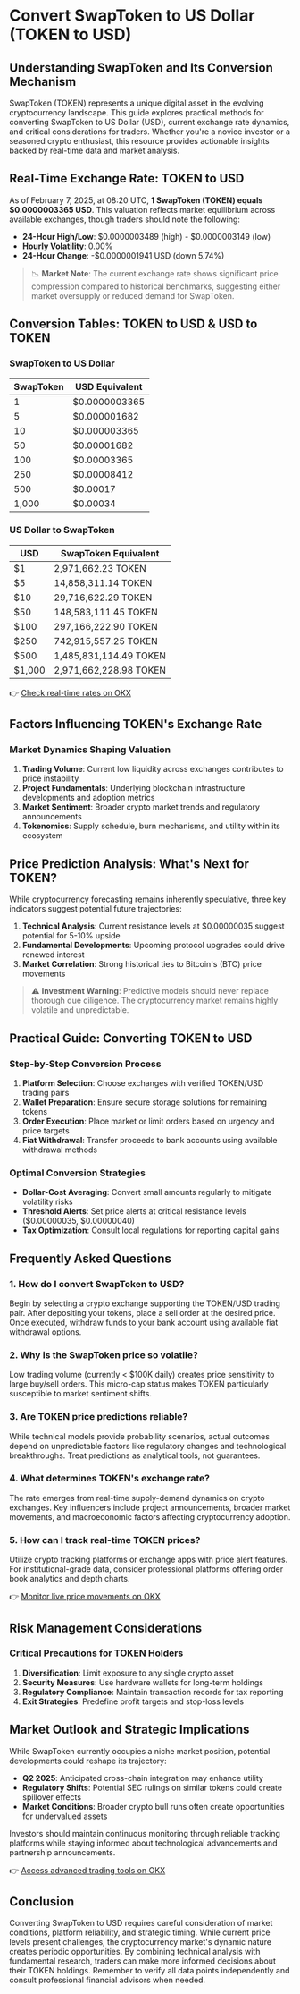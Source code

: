 # Convert SwapToken to US Dollar (TOKEN to USD)

## Understanding SwapToken and Its Conversion Mechanism

SwapToken (TOKEN) represents a unique digital asset in the evolving cryptocurrency landscape. This guide explores practical methods for converting SwapToken to US Dollar (USD), current exchange rate dynamics, and critical considerations for traders. Whether you're a novice investor or a seasoned crypto enthusiast, this resource provides actionable insights backed by real-time data and market analysis.

## Real-Time Exchange Rate: TOKEN to USD

As of February 7, 2025, at 08:20 UTC, **1 SwapToken (TOKEN) equals $0.0000003365 USD**. This valuation reflects market equilibrium across available exchanges, though traders should note the following:

- **24-Hour High/Low**: $0.0000003489 (high) - $0.0000003149 (low)  
- **Hourly Volatility**: 0.00%  
- **24-Hour Change**: -$0.0000001941 USD (down 5.74%)

> 📉 **Market Note**: The current exchange rate shows significant price compression compared to historical benchmarks, suggesting either market oversupply or reduced demand for SwapToken.

## Conversion Tables: TOKEN to USD & USD to TOKEN

### SwapToken to US Dollar

| SwapToken | USD Equivalent |  
|----------|----------------|  
| 1        | $0.0000003365  |  
| 5        | $0.000001682   |  
| 10       | $0.000003365   |  
| 50       | $0.00001682    |  
| 100      | $0.00003365    |  
| 250      | $0.00008412    |  
| 500      | $0.00017       |  
| 1,000    | $0.00034       |  

### US Dollar to SwapToken

| USD       | SwapToken Equivalent |  
|----------|----------------------|  
| $1       | 2,971,662.23 TOKEN   |  
| $5       | 14,858,311.14 TOKEN  |  
| $10      | 29,716,622.29 TOKEN  |  
| $50      | 148,583,111.45 TOKEN |  
| $100     | 297,166,222.90 TOKEN |  
| $250     | 742,915,557.25 TOKEN |  
| $500     | 1,485,831,114.49 TOKEN |  
| $1,000   | 2,971,662,228.98 TOKEN |  

👉 [Check real-time rates on OKX](https://bit.ly/okx-bonus)

## Factors Influencing TOKEN's Exchange Rate

### Market Dynamics Shaping Valuation

1. **Trading Volume**: Current low liquidity across exchanges contributes to price instability  
2. **Project Fundamentals**: Underlying blockchain infrastructure developments and adoption metrics  
3. **Market Sentiment**: Broader crypto market trends and regulatory announcements  
4. **Tokenomics**: Supply schedule, burn mechanisms, and utility within its ecosystem  

## Price Prediction Analysis: What's Next for TOKEN?

While cryptocurrency forecasting remains inherently speculative, three key indicators suggest potential future trajectories:

1. **Technical Analysis**: Current resistance levels at $0.00000035 suggest potential for 5-10% upside  
2. **Fundamental Developments**: Upcoming protocol upgrades could drive renewed interest  
3. **Market Correlation**: Strong historical ties to Bitcoin's (BTC) price movements  

> ⚠️ **Investment Warning**: Predictive models should never replace thorough due diligence. The cryptocurrency market remains highly volatile and unpredictable.

## Practical Guide: Converting TOKEN to USD

### Step-by-Step Conversion Process

1. **Platform Selection**: Choose exchanges with verified TOKEN/USD trading pairs  
2. **Wallet Preparation**: Ensure secure storage solutions for remaining tokens  
3. **Order Execution**: Place market or limit orders based on urgency and price targets  
4. **Fiat Withdrawal**: Transfer proceeds to bank accounts using available withdrawal methods  

### Optimal Conversion Strategies

- **Dollar-Cost Averaging**: Convert small amounts regularly to mitigate volatility risks  
- **Threshold Alerts**: Set price alerts at critical resistance levels ($0.00000035, $0.00000040)  
- **Tax Optimization**: Consult local regulations for reporting capital gains  

## Frequently Asked Questions

### 1. How do I convert SwapToken to USD?

Begin by selecting a crypto exchange supporting the TOKEN/USD trading pair. After depositing your tokens, place a sell order at the desired price. Once executed, withdraw funds to your bank account using available fiat withdrawal options.

### 2. Why is the SwapToken price so volatile?

Low trading volume (currently < $100K daily) creates price sensitivity to large buy/sell orders. This micro-cap status makes TOKEN particularly susceptible to market sentiment shifts.

### 3. Are TOKEN price predictions reliable?

While technical models provide probability scenarios, actual outcomes depend on unpredictable factors like regulatory changes and technological breakthroughs. Treat predictions as analytical tools, not guarantees.

### 4. What determines TOKEN's exchange rate?

The rate emerges from real-time supply-demand dynamics on crypto exchanges. Key influencers include project announcements, broader market movements, and macroeconomic factors affecting cryptocurrency adoption.

### 5. How can I track real-time TOKEN prices?

Utilize crypto tracking platforms or exchange apps with price alert features. For institutional-grade data, consider professional platforms offering order book analytics and depth charts.

👉 [Monitor live price movements on OKX](https://bit.ly/okx-bonus)

## Risk Management Considerations

### Critical Precautions for TOKEN Holders

1. **Diversification**: Limit exposure to any single crypto asset  
2. **Security Measures**: Use hardware wallets for long-term holdings  
3. **Regulatory Compliance**: Maintain transaction records for tax reporting  
4. **Exit Strategies**: Predefine profit targets and stop-loss levels  

## Market Outlook and Strategic Implications

While SwapToken currently occupies a niche market position, potential developments could reshape its trajectory:

- **Q2 2025**: Anticipated cross-chain integration may enhance utility  
- **Regulatory Shifts**: Potential SEC rulings on similar tokens could create spillover effects  
- **Market Conditions**: Broader crypto bull runs often create opportunities for undervalued assets  

Investors should maintain continuous monitoring through reliable tracking platforms while staying informed about technological advancements and partnership announcements.

👉 [Access advanced trading tools on OKX](https://bit.ly/okx-bonus)

## Conclusion

Converting SwapToken to USD requires careful consideration of market conditions, platform reliability, and strategic timing. While current price levels present challenges, the cryptocurrency market's dynamic nature creates periodic opportunities. By combining technical analysis with fundamental research, traders can make more informed decisions about their TOKEN holdings. Remember to verify all data points independently and consult professional financial advisors when needed.